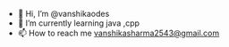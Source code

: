 - 👋 Hi, I’m @vanshikaodes
- 🌱 I’m currently learning java ,cpp
- 📫 How to reach me vanshikasharma2543@gmail.com
  


<!---
vanshikaodes/vanshikaodes is a ✨ special ✨ repository because its `README.md` (this file) appears on your GitHub profile.
You can click the Preview link to take a look at your changes.
--->
